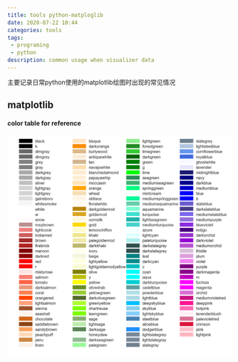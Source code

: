 ```yaml
---
title: tools python-matploglib
date: 2020-07-22 10:44
categories: tools
tags:
 - programing
 - python
description: common usage when visualizer data
---
```

主要记录日常python使用的matplotlib绘图时出现的常见情况
<!-- more -->
## matplotlib
#### color table for reference
![matplotlib_color_table](images/matplotlib_color_table.png)